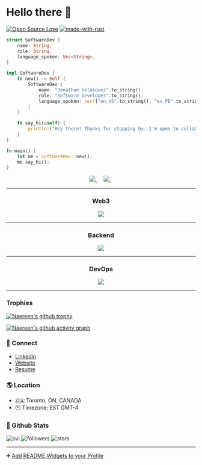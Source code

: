 <link href="readme.css" rel="stylesheet" type="text/css" media="all"></link>

<p align="center">
    <h1>Hello there 👋</h1>
</p>

[![Open Source Love](https://badges.frapsoft.com/os/v1/open-source.svg?v=102)](https://github.com/ellerbrock/open-source-badge/)
[![made-with-rust](https://img.shields.io/badge/Made%20with-Rust-1f425f.svg)](https://www.rust-lang.org/)
```Rust
struct SoftwareDev {
    name: String,
    role: String,
    language_spoken: Vec<String>,
}

impl SoftwareDev {
    fn new() -> Self {
        SoftwareDev {
            name: "Jonathan Velasquez".to_string(),
            role: "Software Developer".to_string(),
            language_spoken: vec!["en_US".to_string(), "es_PE".to_string()],
        }
    }

    fn say_hi(&self) {
        println!("Hey there! Thanks for stopping by. I'm open to collaborations & new opportunities. Let's talk tech!");
    }
}

fn main() {
    let me = SoftwareDev::new();
    me.say_hi();
}
```

<p align="center">
  <span style="margin: 0 5px;">
    <a href="https://www.linkedin.com/in/johedvelca/">
      <img src="https://raw.githubusercontent.com/anataliocs/ColoredBadges/refs/heads/master/svg/social/linkedin.svg"/>
    </a>
  </span>&nbsp;
  <span style="margin: 0 5px;">
    <a href="https://x.com/johedvelca">
      <img src="https://raw.githubusercontent.com/anataliocs/ColoredBadges/refs/heads/master/svg/social/twitter.svg" />
    </a>
  </span>&nbsp;

</p>

---

<h3 align="center">Web3</h3>
<p align="center">
  <a href="https://skillicons.dev">
    <img src="https://skillicons.dev/icons?i=rust,solidity,ts,wasm,react" />
  </a>
</p>

---

<h3 align="center">Backend</h3>
<p align="center">
  <a href="https://skillicons.dev">
    <img src="https://skillicons.dev/icons?i=gradle,idea,java,nodejs,spring" />
  </a>
</p>

---

<h3 align="center">DevOps</h3>
<p align="center">
  <a href="https://skillicons.dev">
    <img src="https://skillicons.dev/icons?i=bash,discord,docker,githubactions,linux" />
  </a>
</p>

---




### Trophies
[![Naereen's github trophy](https://github-profile-trophy.vercel.app/?username=JOHED-Velca&row=1)](https://github.com/ryo-ma/github-profile-trophy)

[![Naereen's github activity graph](https://github-readme-activity-graph.vercel.app/graph?username=JOHED-Velca&bg_color=0d0e12&color=1c81ce&line=0f1129&point=079ae4&area=true&hide_border=true)](https://github.com/JOHED-Velca/github-readme-activity-graph)



### 📢 Connect
- [Linkedin](https://www.linkedin.com/in/johedvelca/)
- [Website](https://jonathanvelasquez.netlify.app/)
- [Resume](https://drive.google.com/file/d/1A8gtFytBdO_filb1g2jQggjdwbGmCA1F/view?usp=drive_link)

### 🌎 Location
- 🇨🇦 Toronto, ON, CANADA
- 🕐 Timezone: EST GMT-4

### 🎉 Github Stats

<img src="https://github-readme-stats.vercel.app/api/top-langs?username=JOHED-Velca&show_icons=true&locale=en&layout=compact&theme=chartreuse-dark" alt="ovi" />

<!-- [![JOHED-Velca's top languages](https://github-readme-stats.vercel.app/api/top-langs/?username=JOHED-Velca&theme=blue-green)](https://github.com/anuraghazra/github-readme-stats) -->

<img alt="followers" title="Follow me on Github" src="https://img.shields.io/github/followers/JOHED-Velca?color=236ad3&style=for-the-badge&logo=github&label=Followers"/>

<img src="https://img.shields.io/github/stars/JOHED-Velca?label=Stars" alt="stars">


----

➕ [Add README Widgets to your Profile](https://github.com/rzashakeri/beautify-github-profile)